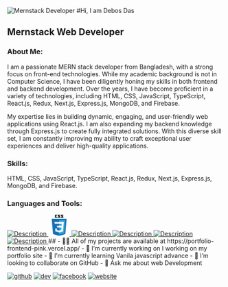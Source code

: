 ![Mernstack Developer](https://i.ibb.co.com/3F6QhYZ/DALL-E-2024-11-23-20-40-51-A-Git-Hub-profile-banner-designed-with-Git-Hub-s-official-dark-theme-colo.webp)
#Hi, I am Debos Das
## Mernstack Web Developer

### About Me:
I am a passionate MERN stack developer from Bangladesh, with a strong focus on front-end technologies. While my academic background is not in Computer Science, I have been diligently honing my skills in both frontend and backend development. Over the years, I have become proficient in a variety of technologies, including HTML, CSS, JavaScript, TypeScript, React.js, Redux, Next.js, Express.js, MongoDB, and Firebase.

My expertise lies in building dynamic, engaging, and user-friendly web applications using React.js. I am also expanding my backend knowledge through Express.js to create fully integrated solutions. With this diverse skill set, I am constantly improving my ability to craft exceptional user experiences and deliver high-quality applications.
### Skills:
 HTML, CSS, JavaScript, TypeScript, React.js, Redux, Next.js, Express.js, MongoDB, and Firebase.
### Languages and Tools:

 <a href="https://getbootstrap.com/">
  <img src="https://i.ibb.co.com/1LHmX0F/bootstrap-logo-shadow.png" alt="Description" width="50" />
</a>
 <a href="https://www.w3schools.com/css/">
  <img src="https://raw.githubusercontent.com/devicons/devicon/master/icons/css3/css3-original-wordmark.svg" alt="Description" width="50" />
</a>
 <a href="https://react.dev/">
  <img src="https://miro.medium.com/v2/resize:fit:522/0*Hdm7hBTZ-hKlbtlV.png" alt="Description" width="100" />
</a>
 <a href="https://www.mongodb.com/products/platform/atlas-database">
  <img src="https://miro.medium.com/v2/resize:fit:1200/1*QJnvahq_EBdUGjYQUYrhvA.png" alt="Description" width="100" />
</a>
 <a href="https://www.postman.com/">
  <img src="https://encrypted-tbn0.gstatic.com/images?q=tbn:ANd9GcRZjpc8p2A_15IZEEmE34SH9RFUgf75zegFbg&s" alt="Description" width="100" />
</a>
 <a href="https://www.mysql.com/">
  <img src="https://upload.wikimedia.org/wikipedia/labs/8/8e/Mysql_logo.png" alt="Description" width="50" />
</a>
## 
- 👨‍💻 All of my projects are available at https://portfolio-frontend-pink.vercel.app/
- 🔭 I’m currently working on I working on my portfolio site 
- 🌱 I’m currently learning Vanila javascript advance 
- 👯 I’m looking to collaborate on GitHub 
- 💬 Ask me about web Development 


[<img src='https://cdn.jsdelivr.net/npm/simple-icons@3.0.1/icons/github.svg' alt='github' height='40'>](https://github.com/https://github.com/Debos602)  [<img src='https://cdn.jsdelivr.net/npm/simple-icons@3.0.1/icons/dev-dot-to.svg' alt='dev' height='40'>](https://dev.to/https://dev.to/debos_das_9a77be9788e2d6e)  [<img src='https://cdn.jsdelivr.net/npm/simple-icons@3.0.1/icons/facebook.svg' alt='facebook' height='40'>](https://www.facebook.com/https://www.facebook.com/debos.das.02)  [<img src='https://cdn.jsdelivr.net/npm/simple-icons@3.0.1/icons/icloud.svg' alt='website' height='40'>](https://portfolio-frontend-pink.vercel.app/)  



